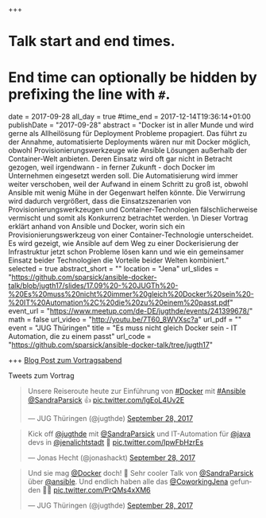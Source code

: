 +++
# Talk start and end times.
# End time can optionally be hidden by prefixing the line with `#`.
date = 2017-09-28
all_day = true
#time_end = 2017-12-14T19:36:14+01:00
publishDate = "2017-09-28"
abstract = "Docker ist in aller Munde und wird gerne als Allheilösung für Deployment Probleme propagiert. Das führt zu der Annahme, automatisierte Deployments wären nur mit Docker möglich, obwohl Provisionierungswerkzeuge wie Ansible Lösungen außerhalb der Container-Welt anbieten. Deren Einsatz wird oft gar nicht in Betracht gezogen, weil irgendwann - in ferner Zukunft - doch Docker im Unternehmen eingesetzt werden soll. Die Automatisierung wird immer weiter verschoben, weil der Aufwand in einem Schritt zu groß ist, obwohl Ansible mit wenig Mühe in der Gegenwart helfen könnte. Die Verwirrung wird dadurch vergrößert, dass die Einsatzszenarien von Provisionierungswerkzeugen und Container-Technologien fälschlicherweise vermischt und somit als Konkurrenz betrachtet werden. \n Dieser Vortrag erklärt anhand von Ansible und Docker, worin sich ein Provisionierungswerkzeug von einer Container-Technologie unterscheidet. Es wird gezeigt, wie Ansible auf dem Weg zu einer Dockerisierung der Infrastruktur jetzt schon Probleme lösen kann und wie ein gemeinsamer Einsatz beider Technologien die Vorteile beider Welten kombiniert."
selected = true
abstract_short = ""
location = "Jena"
url_slides = "https://github.com/sparsick/ansible-docker-talk/blob/jugth17/slides/17.09%20-%20JUGTh%20-%20Es%20muss%20nicht%20immer%20gleich%20Docker%20sein%20-%20IT%20Automation%2C%20die%20zu%20einem%20passt.pdf"
event_url = "https://www.meetup.com/de-DE/jugthde/events/241399678/"
math = false
url_video = "http://youtu.be/7T60_8WVXsc?a"
url_pdf = ""
event = "JUG Thüringen"
title = "Es muss nicht gleich Docker sein - IT Automation, die zu einem passt"
url_code = "https://github.com/sparsick/ansible-docker-talk/tree/jugth17"

+++
[Blog Post zum Vortragsabend](https://medium.com/jugthde/it-automation-f%C3%BCr-java-entwickler-by-sandra-parsick-and-jonas-hecht-26dcfe3afec0)

Tweets zum Vortrag

<blockquote class="twitter-tweet" data-partner="tweetdeck"><p lang="de" dir="ltr">Unsere Reiseroute heute zur Einführung von <a href="https://twitter.com/hashtag/Docker?src=hash&amp;ref_src=twsrc%5Etfw">#Docker</a> mit <a href="https://twitter.com/hashtag/Ansible?src=hash&amp;ref_src=twsrc%5Etfw">#Ansible</a> <a href="https://twitter.com/SandraParsick?ref_src=twsrc%5Etfw">@SandraParsick</a> 👍 <a href="https://t.co/lgEoL4Uv2E">pic.twitter.com/lgEoL4Uv2E</a></p>&mdash; JUG Thüringen (@jugthde) <a href="https://twitter.com/jugthde/status/913439554450976768?ref_src=twsrc%5Etfw">September 28, 2017</a></blockquote>
<script async src="//platform.twitter.com/widgets.js" charset="utf-8"></script>

<blockquote class="twitter-tweet" data-partner="tweetdeck"><p lang="de" dir="ltr">Kick off <a href="https://twitter.com/jugthde?ref_src=twsrc%5Etfw">@jugthde</a> mit <a href="https://twitter.com/SandraParsick?ref_src=twsrc%5Etfw">@SandraParsick</a> und IT-Automation für <a href="https://twitter.com/java?ref_src=twsrc%5Etfw">@java</a> devs in <a href="https://twitter.com/jenalichtstadt?ref_src=twsrc%5Etfw">@jenalichtstadt</a> 🎉 <a href="https://t.co/IpwFbHzrEs">pic.twitter.com/IpwFbHzrEs</a></p>&mdash; Jonas Hecht (@jonashackt) <a href="https://twitter.com/jonashackt/status/913438582924300289?ref_src=twsrc%5Etfw">September 28, 2017</a></blockquote>
<script async src="//platform.twitter.com/widgets.js" charset="utf-8"></script>

<blockquote class="twitter-tweet" data-partner="tweetdeck"><p lang="de" dir="ltr">Und sie mag <a href="https://twitter.com/Docker?ref_src=twsrc%5Etfw">@Docker</a> doch! 🙊 Sehr cooler Talk von <a href="https://twitter.com/SandraParsick?ref_src=twsrc%5Etfw">@SandraParsick</a> über <a href="https://twitter.com/ansible?ref_src=twsrc%5Etfw">@ansible</a>. Und endlich haben alle das <a href="https://twitter.com/CoworkingJena?ref_src=twsrc%5Etfw">@CoworkingJena</a> gefunden 🤗🎉 <a href="https://t.co/PrQMs4xXM6">pic.twitter.com/PrQMs4xXM6</a></p>&mdash; JUG Thüringen (@jugthde) <a href="https://twitter.com/jugthde/status/913447740671250433?ref_src=twsrc%5Etfw">September 28, 2017</a></blockquote>
<script async src="//platform.twitter.com/widgets.js" charset="utf-8"></script>

